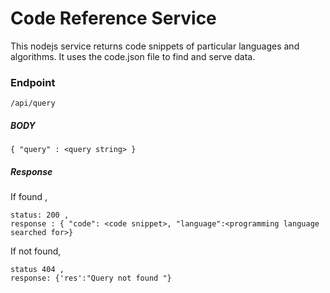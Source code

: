 # Code Reference Service

This nodejs service returns code snippets of particular languages and algorithms. It uses the code.json file to find and serve data.

### Endpoint

`/api/query`

##### BODY

`{ "query" : <query string> } `

##### Response

If found ,

```
status: 200 ,
response : { "code": <code snippet>, "language":<programming language searched for>}
```

If not found,

```
status 404 ,
response: {'res':"Query not found "}
```
